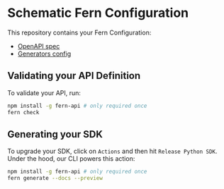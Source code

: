 # Schematic Fern Configuration

This repository contains your Fern Configuration:

- [OpenAPI spec](./openapi/openapi.yml)
- [Generators config](./fern/generators.yml)

## Validating your API Definition

To validate your API, run:

```sh
npm install -g fern-api # only required once
fern check
```

## Generating your SDK

To upgrade your SDK, click on `Actions` and then hit `Release Python SDK`. Under the 
hood, our CLI powers this action: 

```sh
npm install -g fern-api # only required once
fern generate --docs --preview
```

